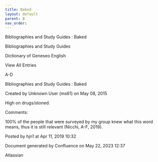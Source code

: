 ```yaml
---
title: Baked
layout: default
parent: B
nav_order:
---
```


Bibliographies and Study Guides : Baked

Bibliographies and Study Guides

Dictionary of Geneseo English

View All Entries

A-D

Bibliographies and Study Guides : Baked

Created by  Unknown User (ms61) on May 08, 2015

High on drugs/stoned.

Comments:

100% of the people that were surveyed by my group knew what this word means, thus it is still relevant (Nicchi, A-F, 2019). 

Posted by hjn1 at Apr 11, 2019 10:32

Document generated by Confluence on May 22, 2023 12:37

Atlassian
